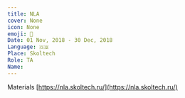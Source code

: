 ```yaml
---
title: NLA
cover: None
icon: None
emoji: 🚅
Date: 01 Nov, 2018 - 30 Dec, 2018
Language: 🇬🇧
Place: Skoltech
Role: TA
Name: 
---
```


Materials [https://nla.skoltech.ru/](https://nla.skoltech.ru/)
